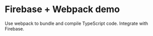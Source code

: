 # Firebase + Webpack demo

Use webpack to bundle and compile TypeScript code. Integrate with Firebase.
